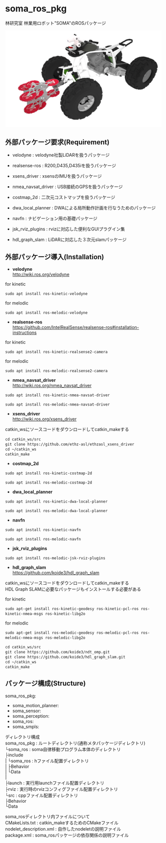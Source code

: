 # soma_ros_pkg
林研究室 林業用ロボット"SOMA"のROSパッケージ

![SOMA 3D Model](soma_ros/images/ATV_3D_Model.png "SOMA")

## 外部パッケージ要求(Requirement)  
* velodyne : velodyne社製LiDARを扱うパッケージ  
* realsense-ros : R200,D435,D435iを扱うパッケージ  
* xsens_driver : xsensのIMUを扱うパッケージ  
* nmea_navsat_driver : USB接続のGPSを扱うパッケージ  
* costmap_2d : 二次元コストマップを扱うパッケージ
* dwa_local_planner : DWAによる局所動作計画を行なうためのパッケージ
* navfn : ナビゲーション用の基礎パッケージ
* jsk_rviz_plugins : rvizに対応した便利なGUIプラグイン集

* hdl_graph_slam : LiDARに対応した３次元slamパッケージ  

## 外部パッケージ導入(Installation)
* __velodyne__  
http://wiki.ros.org/velodyne  

for kinetic  
```
sudo apt install ros-kinetic-velodyne
```
for melodic  
```
sudo apt install ros-melodic-velodyne
```

* __realsense-ros__  
https://github.com/IntelRealSense/realsense-ros#installation-instructions  

for kinetic  
```
sudo apt install ros-kinetic-realsense2-camera
```
for melodic  
```
sudo apt install ros-melodic-realsense2-camera
```

* __nmea_navsat_driver__  
http://wiki.ros.org/nmea_navsat_driver  

```
sudo apt install ros-kinetic-nmea-navsat-driver
```
```
sudo apt install ros-melodic-nmea-navsat-driver
```

* __xsens_driver__  
http://wiki.ros.org/xsens_driver  

catkin_wsにソースコードをダウンロードしてcatkin_makeする  
```
cd catkin_ws/src
git clone https://github.com/ethz-asl/ethzasl_xsens_driver
cd ~/catkin_ws
catkin_make
```

* __costmap_2d__  
```
sudo apt install ros-kinetic-costmap-2d
```
```
sudo apt install ros-melodic-costmap-2d
```

* __dwa_local_planner__  
```
sudo apt install ros-kinetic-dwa-local-planner
```
```
sudo apt install ros-melodic-dwa-local-planner
```

* __navfn__  
```
sudo apt install ros-kinetic-navfn
```
```
sudo apt install ros-melodic-navfn
```

* __jsk_rviz_plugins__  
```
sudo apt install ros-melodic-jsk-rviz-plugins
```


* __hdl_graph_slam__  
https://github.com/koide3/hdl_graph_slam  

catkin_wsにソースコードをダウンロードしてcatkin_makeする  
HDL Graph SLAMに必要なパッケージもインストールする必要がある  

for kinetic
```
sudo apt-get install ros-kinetic-geodesy ros-kinetic-pcl-ros ros-kinetic-nmea-msgs ros-kinetic-libg2o
```
for melodic
```
sudo apt-get install ros-melodic-geodesy ros-melodic-pcl-ros ros-melodic-nmea-msgs ros-melodic-libg2o
```

```
cd catkin_ws/src
git clone https://github.com/koide3/ndt_omp.git
git clone https://github.com/koide3/hdl_graph_slam.git
cd ~/catkin_ws
catkin_make
```


## パッケージ構成(Structure)
soma_ros_pkg:
* soma_motion_planner:
* soma_sensor:
* soma_perception:
* soma_ros:
* soma_smpls:


ディレクトリ構成  
soma_ros_pkg : ルートディレクトリ(通称メタパッケージディレクトリ)  
└soma_ros : soma自律移動プログラム本体のディレクトリ  
	├include  
	|  └soma_ros : hファイル配置ディレクトリ  
	|     ├Behavior  
	|	    └Data  
    |  
	├launch : 実行用launchファイル配置ディレクトリ  
	├rviz : 実行時のrvizコンフィグファイル配置ディレクトリ  
	└src : cppファイル配置ディレクトリ  
		├Behavior  
		└Data  

soma_rosディレクトリ内ファイルについて  
 CMakeLists.txt : catkin_makeするためのCMakeファイル  
 nodelet_description.xml : 自作したnodeletの説明ファイル  
 package.xml : soma_rosパッケージの依存関係の説明ファイル  


